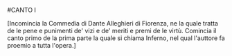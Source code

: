 #CANTO I

[Incomincia la Commedia di Dante Alleghieri di Fiorenza, ne la quale tratta de le pene e punimenti de' vizi e de' meriti e premi de le virtù. Comincia il canto primo de la prima parte la quale si chiama Inferno, nel qual l'auttore fa proemio a tutta l'opera.]

